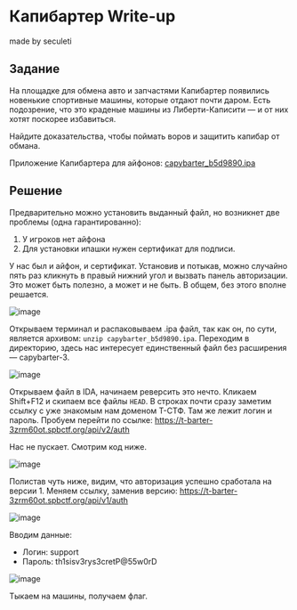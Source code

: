 # Капибартер Write-up

made by seculeti 

## Задание

На площадке для обмена авто и запчастями Капибартер появились новенькие спортивные машины, которые отдают почти даром. Есть подозрение, что это краденые машины из Либерти-Каписити — и от них хотят поскорее избавиться.

Найдите доказательства, чтобы поймать воров и защитить капибар от обмана.

Приложение Капибартера для айфонов: [capybarter_b5d9890.ipa](https://t-ctf.ru/files/capybarter_b5d9890.ipa)

## Решение

Предварительно можно установить выданный файл, но возникнет две проблемы (одна гарантированно):
1. У игроков нет айфона
2. Для установки ипашки нужен сертификат для подписи.

У нас был и айфон, и сертификат. Установив и потыкав, можно случайно пять раз кликнуть в правый нижний угол и вызвать панель авторизации. Это может быть полезно, а может и не быть. В общем, без этого вполне решается.

![image](https://github.com/user-attachments/assets/4c25e447-44c3-4ff1-92b3-10d472929d7a)

Открываем терминал и распаковываем .ipa файл, так как он, по сути, является архивом: `unzip capybarter_b5d9890.ipa`. Переходим в директорию, здесь нас интересует единственный файл без расширения — capybarter-3.

![image](https://github.com/user-attachments/assets/3b1b5b98-64ce-485e-ae80-6c5a74d779ac)

Открываем файл в IDA, начинаем реверсить это нечто. Кликаем Shift+F12 и скипаем все файлы `HEAD`. В строках почти сразу заметим ссылку с уже знакомым нам доменом Т-СТФ. Там же лежит логин и пароль. Пробуем перейти по ссылке: https://t-barter-3zrm60ot.spbctf.org/api/v2/auth

Нас не пускает. Смотрим код ниже.

![image](https://github.com/user-attachments/assets/2eba6c11-2a30-4922-a7e8-c3cc173f2d55)

Полистав чуть ниже, видим, что авторизация успешно сработала на версии 1. Меняем ссылку, заменив версию: https://t-barter-3zrm60ot.spbctf.org/api/v1/auth

![image](https://github.com/user-attachments/assets/63bd35a6-da9c-44eb-b95f-f2f8d26ab18c)

Вводим данные:
- Логин: support
- Пароль: th1sisv3rys3cretP@55w0rD

![image](https://github.com/user-attachments/assets/cb3fa4b4-cd6a-49df-80cf-df900cb9bf66)

Тыкаем на машины, получаем флаг.
